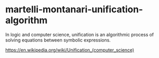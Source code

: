 # martelli-montanari-unification-algorithm

In logic and computer science, unification is an algorithmic process of solving equations between symbolic expressions.

https://en.wikipedia.org/wiki/Unification_(computer_science)
